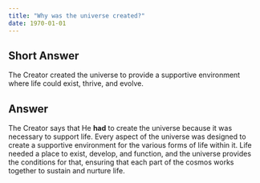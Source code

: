 ```yaml
---
title: "Why was the universe created?"
date: 1970-01-01
---
```


## Short Answer
The Creator created the universe to provide a supportive environment where life could exist, thrive, and evolve.

## Answer
The Creator says that He **had** to create the universe because it was necessary to support life. Every aspect of the universe was designed to create a supportive environment for the various forms of life within it. Life needed a place to exist, develop, and function, and the universe provides the conditions for that, ensuring that each part of the cosmos works together to sustain and nurture life.
